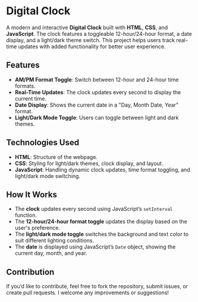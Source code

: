 #  Digital Clock

A modern and interactive **Digital Clock** built with **HTML**, **CSS**, and **JavaScript**. The clock features a toggleable 12-hour/24-hour format, a date display, and a light/dark theme switch. This project helps users track real-time updates with added functionality for better user experience.

## Features

- **AM/PM Format Toggle**: Switch between 12-hour and 24-hour time formats.
- **Real-Time Updates**: The clock updates every second to display the current time.
- **Date Display**: Shows the current date in a "Day, Month Date, Year" format.
- **Light/Dark Mode Toggle**: Users can toggle between light and dark themes.

## Technologies Used

- **HTML**: Structure of the webpage.
- **CSS**: Styling for light/dark themes, clock display, and layout.
- **JavaScript**: Handling dynamic clock updates, time format toggling, and light/dark mode switching.

## How It Works

- The **clock** updates every second using JavaScript’s `setInterval` function.
- The **12-hour/24-hour format toggle** updates the display based on the user's preference.
- The **light/dark mode toggle** switches the background and text color to suit different lighting conditions.
- The **date** is displayed using JavaScript’s `Date` object, showing the current day, month, and year.

## Contribution

If you’d like to contribute, feel free to fork the repository, submit issues, or create pull requests. I welcome any improvements or suggestions!

